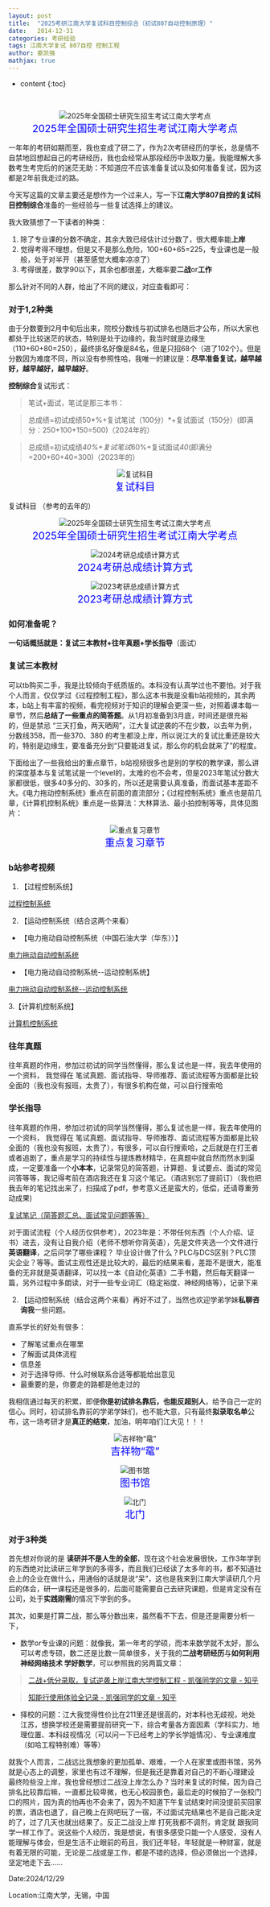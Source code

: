 ```yaml
---
layout: post
title:  "2025考研江南大学复试科目控制综合（初试807自动控制原理）"
date:   2014-12-31
categories: 考研经验
tags: 江南大学复试 807自控 控制工程
author: 娄凯强
mathjax: true
---
```








* content
{:toc}






​                                

<figure style="text-align: center;">
    <img src="https://picx.zhimg.com/80/v2-d8eec9a8d14788cdf7b9677d6d863331_720w.png" alt="2025年全国硕士研究生招生考试江南大学考点" title="2025年全国硕士研究生招生考试江南大学考点">
    <figcaption style="font-size: 20px; color: #0000FF;">2025年全国硕士研究生招生考试江南大学考点</figcaption>
</figure>



一年年的考研如期而至，我也变成了研二了，作为2次考研经历的学长，总是情不自禁地回想起自己的考研经历，我也会经常从那段经历中汲取力量。我能理解大多数考生考完后的的迷茫无助：不知道应不应该准备复试以及如何准备复试，因为这都是2年前我走过的路。                                                                                                                                                                                                                                                                                                                                                                                                                                                                                                                                                                                                                                                                                                                                                                                                                                                                                                                                                                                                                                                                                                                                                                                                                                                                                                                                                                                                                                                                                                                                                                                                                                                                                                                                                                                                                                                                                                                                                                                                                                        

今天写这篇的文章主要还是想作为一个过来人，写一下**江南大学807自控的复试科目控制综合**准备的一些经验与一些复试选择上的建议。

我大致猜想了一下读者的种类：

1. 除了专业课的分数不确定，其余大致已经估计过分数了，很大概率能**上岸** 
2. 觉得考得不理想，但是又不是那么危险，100+60+65=225，专业课也是一般般，处于对半开（甚至感觉大概率凉凉了） 
3. 考得很差，数学90以下，其余也都很差，大概率要**二战**or**工作** 

那么针对不同的人群，给出了不同的建议，对应查看即可：

### 对于1,2种类

由于分数要到2月中旬后出来，院校分数线与初试排名也随后才公布，所以大家也都处于比较迷茫的状态，特别是处于边缘的，我当时就是边缘生（110+60+80=250），最终排名好像是84名，但是只招68个（进了102个）。但是分数因为难度不同，所以没有参照性哈，我唯一的建议是：**尽早准备复试，越早越好，越早越好，越早越好**。

**控制综合**复试形式：

> 笔试+面试，笔试是那三本书：

> 总成绩=初试成绩50*%+复试笔试（100分）*+复试面试（150分）(即满分：250+100+150=500)（2024年的）

> 总成绩=初试成绩*40%+复试笔试*60%+复试面试*40*(即满分=200+60+40=300)（2023年的）



<figure style="text-align: center;">
    <img src="https://pic1.zhimg.com/80/v2-4d4b7e6fa6fda05e7dab821504966227_720w.png" alt="复试科目" title="复试科目">
    <figcaption style="font-size: 20px; color: #0000FF;">复试科目</figcaption>
</figure>







复试科目 （参考的去年的）

<figure style="text-align: center;">
    <img src="https://picx.zhimg.com/80/v2-d8eec9a8d14788cdf7b9677d6d863331_720w.png" alt="2025年全国硕士研究生招生考试江南大学考点" title="2025年全国硕士研究生招生考试江南大学考点">
    <figcaption style="font-size: 20px; color: #0000FF;">2025年全国硕士研究生招生考试江南大学考点</figcaption>
</figure>

<figure style="text-align: center;">
    <img src="https://pic1.zhimg.com/80/v2-520e9ead8e03091eff8f2305f9058fb9_720w.png" alt="2024考研总成绩计算方式" title="2024考研总成绩计算方式">
    <figcaption style="font-size: 20px; color: #0000FF;">2024考研总成绩计算方式</figcaption>
</figure>





<figure style="text-align: center;">
    <img src="https://pic1.zhimg.com/80/v2-f0843d31b9ac16ece0af361aacce5e9b_720w.png?source=d16d100b" alt="2023考研总成绩计算方式" title="2023考研总成绩计算方式">
    <figcaption style="font-size: 20px; color: #0000FF;">2023考研总成绩计算方式</figcaption>
</figure>



###  如何准备呢？

**一句话概括就是：复试三本教材+往年真题+学长指导**（面试）

### 复试三本教材

可以tb购买二手，我是比较倾向于纸质版的。本科没有认真学过也不要怕。对于我个人而言，仅仅学过《过程控制工程》，那么这本书我是没看b站视频的，其余两本，b站上有丰富的视频，看完视频对于知识的理解会更深一些，对照着课本每一章节，然后**总结了一些重点的简答题**。从1月初准备到3月底，时间还是很充裕的，但是禁忌 “三天打鱼，两天晒网”，江大复试逆袭的不在少数，以去年为例，分数线358，而一些370、380 的考生都没上岸，所以说江大的复试比重还是较大的，特别是边缘生，要准备充分到“只要能进复试，那么你的机会就来了”的程度。

下面给出了一些我给出的重点章节，b站视频很多也是别的学校的教学课，那么讲的深度基本与复试笔试是一个level的，太难的也不会考，但是2023年笔试分数大家都很低，很多40多分的、30多的，所以还是需要认真准备，而面试基本差距不大。《电力拖动控制系统》重点在前面的直流部分；《过程控制系统》重点也是前几章，《计算机控制系统》重点是一些算法：大林算法、最小拍控制等等，具体见图片：

<figure style="text-align: center;">
    <img src="https://pic1.zhimg.com/80/v2-1552690497496fc5a90cda9a5de286b1_720w.jpeg" alt="重点复习章节" title="重点复习章节">
    <figcaption style="font-size: 20px; color: #0000FF;">重点复习章节</figcaption>
</figure>

### b站参考视频

1. 【过程控制系统】

[过程控制系统](www.bilibili.com/video/BV1Fb411D7eF?vd_source=9b04a5d5e1d95c02da6bc613cb31ef2d)

2. 【运动控制系统（结合这两个来看）

 

- 【电力拖动自动控制系统（中国石油大学（华东））】

[电力拖动自动控制系统](www.bilibili.com/video/BV1MK411j7zz?vd_source=9b04a5d5e1d95c02da6bc613cb31ef2d)

-  【电力拖动自动控制系统--运动控制系统】

[电力拖动自动控制系统--运动控制系统](www.bilibili.com/video/BV1JW411W7K1?vd_source=9b04a5d5e1d95c02da6bc613cb31ef2d)

3.【计算机控制系统】

[计算机控制系统](www.bilibili.com/video/BV1Rb4y197sM?vd_source=9b04a5d5e1d95c02da6bc613cb31ef2d)

### 往年真题

往年真题的作用，参加过初试的同学当然懂得，那么复试也是一样，我去年使用的一个资料， 我觉得在 笔试真题、面试指导、导师推荐、面试流程等方面都是比较全面的（我也没有报班，太贵了），有很多机构在做，可以自行搜索哈

### 学长指导

往年真题的作用，参加过初试的同学当然懂得，那么复试也是一样，我去年使用的一个资料， 我觉得在 笔试真题、面试指导、导师推荐、面试流程等方面都是比较全面的（我也没有报班，太贵了），有很多，可以自行搜索哈，之后就是在打王者或者追剧了，重点是学习的持续性与提炼教材精华，在真题中就自然而然水到渠成，一定要准备一个**小本本**，记录常见的简答题，计算题、复试要点、面试的常见问答等等，我记得考前在酒店我还在复习这个笔记。（酒店别忘了提前订）（我也把我去年的笔记找出来了，扫描成了pdf，参考意义还是蛮大的，低偿，还请尊重劳动成果)

[复试笔记（简答题汇总、面试常见问题等等）](http://mbd.pub/o/bread/ZpaXlp1r)

对于面试流程（个人经历仅供参考），2023年是：不带任何东西（个人介绍、证书）进去，没有让自我介绍（老师不想听你背英语），先是文件夹选一个文件进行**英语翻译**，之后问学了哪些课程？ 毕业设计做了什么？PLC与DCS区别？PLC顶尖企业？等等。面试主观性还是比较大的，最后的结果来看，差距不是很大，能准备的无非就是英语翻译，可以找一本《自动化英语》二手书籍，然后每天翻译一篇，另外过程中多朗读，对于一些专业词汇（稳定裕度、神经网络等），记录下来

2. 【运动控制系统（结合这两个来看）再好不过了，当然也欢迎学弟学妹**私聊咨询我**一些问题。

直系学长的好处有很多：

- 了解笔试重点在哪里
- 了解面试具体流程
- 信息差
- 对于选择导师、什么时候联系合适等都能给出意见
- 最重要的是，你要走的路都是他走过的 

我相信通过每天的积累，即便**你是初试排名靠后，也能反超别人**，给予自己一定的信心。同时，初试排名靠前的学弟学妹们，也不能大意，只有最终**拟录取名单**公布，这一场考研才是**真正的结束**，加油，明年咱们江大见！！！



<figure style="text-align: center;">
    <img src="https://pic1.zhimg.com/80/v2-55b6e900f95b8f07ed2cd11017359af6_720w.jpg?source=d16d100b" alt="吉祥物“鼋”" title="吉祥物“鼋”">
    <figcaption style="font-size: 20px; color: #0000FF;">吉祥物“鼋”</figcaption>
</figure>





<figure style="text-align: center;">
    <img src="https://pic1.zhimg.com/80/v2-b6e7086f5ac0e127dc6bd9de705eec27_720w.jpeg" alt="图书馆" title="图书馆">
    <figcaption style="font-size: 20px; color: #0000FF;">图书馆</figcaption>
</figure>





<figure style="text-align: center;">
    <img src="https://picx.zhimg.com/80/v2-47b9932bb2c5c7a6704434ea14fe83f0_720w.jpeg" alt="北门" title="北门">
    <figcaption style="font-size: 20px; color: #0000FF;">北门</figcaption>
</figure>



### 对于3种类

首先想对你说的是 **读研并不是人生的全部**，现在这个社会发展很快，工作3年学到的东西绝对比读研三年学到的多得多，而且我们已经读了太多年的书，都不知道社会上的企业在做什么，用通俗的话就是说“呆”，这也是我来到江南大学读研几个月后的体会，研一课程还是很多的，后面可能需要自己去研究课题，但是肯定没有在公司，处于**实践刚需**的情况下学到的多。

其次，如果是打算二战，那么等分数出来，虽然看不下去，但是还是需要分析一下，

- 数学or专业课的问题：就像我，第一年考的学硕，而本来数学就不太好，那么可以考虑专硕，数二还是比数一简单很多，关于我的**二战考研经历**与**如何利用 神经网络技术 学好数学**，可以参照我的另两篇文章：                

> [二战+低分录取，复试逆袭上岸江南大学控制工程 - 凯强同学的文章 - 知乎](https://zhuanlan.zhihu.com/p/677431669)

> [知能行使用体验全记录 - 凯强同学的文章 - 知乎](https://zhuanlan.zhihu.com/p/677437021)



- 择校的问题：江大我觉得性价比在211里还是很高的，对本科也无歧视，地处江苏，想换学校还是需要提前研究一下，综合考量各方面因素（学科实力、地理位置、本科歧视情况（可以问一下已经考上的学长学姐情况）、专业课难度（如哈工程特别难）等等）

就我个人而言，二战远比我想象的更加孤单、艰难，一个人在家里或图书馆，另外就是心态上的调整，家里也有过不理解，但是我还是靠着对自己的不断心理建设 最终险些没上岸，我也曾经想过二战没上岸怎么办？当时来复试的时候，因为自己排名比较靠后嘛，一直都比较卑微，也无心校园景色，最后走的时候拍了一张校门口的照片，因为真的怕再也不会来了，因为不知道下午复试结束时间没提前买回家的票，酒店也退了，自己晚上在网吧玩了一宿，不过面试完结果也不是自己能决定的了，过了几天也就出结果了。反正二战没上岸 打死我都不调剂，肯定就 跟我同学一样工作了。说这些个人经历，我是想说，有很多感受只能一个人感受，没有人能理解与体会，但是生活不止眼前的苟且，我们还年轻，年轻就是一种财富，就是有着无限的可能，无论是二战或是工作，都是不错的选择，但必须做出一个选择，坚定地走下去……

Date:2024/12/29

Location:江南大学，无锡，中国